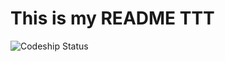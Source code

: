 # This is my README TTT
![Codeship Status](https://www.codeship.io/projects/3e06a580-3b6c-0132-71e5-4a948b101f83/status)

